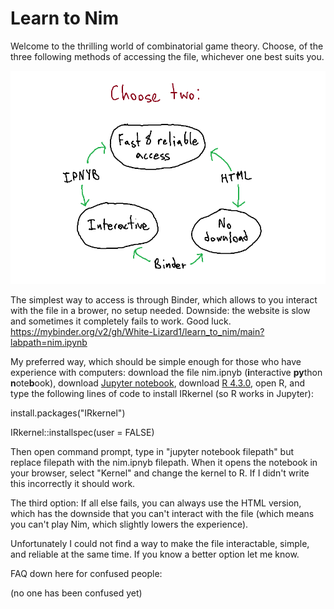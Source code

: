 # Learn to Nim

Welcome to the thrilling world of combinatorial game theory. Choose, of the three following methods of accessing the file, whichever one best suits you.

![image_choice](images/readme_drawing1.png)

The simplest way to access is through Binder, which allows to you interact with the file in a brower, no setup needed. Downside: the website is slow and sometimes it completely fails to work. Good luck. https://mybinder.org/v2/gh/White-Lizard1/learn_to_nim/main?labpath=nim.ipynb

My preferred way, which should be simple enough for those who have experience with computers: download the file nim.ipnyb (**i**nteractive **py**thon **n**ote**b**ook), download [Jupyter notebook](https://jupyter.org/install), download [R 4.3.0](https://cran.r-project.org/bin/windows/base/old/4.3.0/), open R, and type the following lines of code to install IRkernel (so R works in Jupyter):

install.packages("IRkernel")

IRkernel::installspec(user = FALSE)

Then open command prompt, type in "jupyter notebook filepath" but replace filepath with the nim.ipnyb filepath. When it opens the notebook in your browser, select "Kernel" and change the kernel to R. If I didn't write this incorrectly it should work. 

The third option: If all else fails, you can always use the HTML version, which has the downside that you can't interact with the file (which means you can't play Nim, which slightly lowers the experience).

Unfortunately I could not find a way to make the file interactable, simple, and reliable at the same time. If you know a better option let me know.

FAQ down here for confused people:

(no one has been confused yet)
